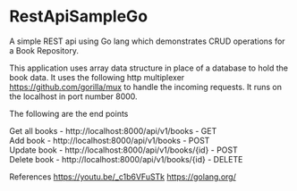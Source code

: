 # RestApiSampleGo
A simple REST api using Go lang which demonstrates CRUD operations for a Book Repository.

This application uses array data structure in place of a database to hold the book data.  It uses the following http multiplexer https://github.com/gorilla/mux to handle the incoming requests.
It runs on the localhost in port number 8000.

The following are the end points

Get all books - http://localhost:8000/api/v1/books - GET\
Add book - http://localhost:8000/api/v1/books - POST   
Update book - http://localhost:8000/api/v1/books/{id} - POST\
Delete book - http://localhost:8000/api/v1/books/{id} - DELETE 

References
https://youtu.be/_c1b6VFuSTk
https://golang.org/
